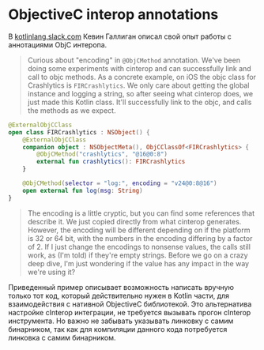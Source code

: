 # ObjectiveC interop annotations

В [kotlinlang.slack.com](https://kotlinlang.slack.com/archives/C3SGXARS6/p1627430386468200) Кевин Галлиган описал свой опыт работы с аннотациями ObjC интеропа.

> Curious about "encoding" in `@ObjCMethod` annotation. We've been doing some experiments with cinterop and can successfully link and call to objc methods. As a concrete example, on iOS the objc class for Crashlytics is `FIRCrashlytics`. We only care about getting the global instance and logging a string, so after seeing what cinterop does, we just made this Kotlin class. It'll successfully link to the objc, and calls the methods as we expect.

```kotlin
@ExternalObjCClass
open class FIRCrashlytics : NSObject() {
    @ExternalObjCClass
    companion object : NSObjectMeta(), ObjCClassOf<FIRCrashlytics> {
        @ObjCMethod("crashlytics", "@16@0:8")
        external fun crashlytics(): FIRCrashlytics
    }

    @ObjCMethod(selector = "log:", encoding = "v24@0:8@16")
    open external fun log(msg: String)
}
```

> The encoding is a little cryptic, but you can find some references that describe it. We just copied directly from what cinterop generates. However, the encoding will be different depending on if the platform is 32 or 64 bit, with the numbers in the encoding differing by a factor of 2. If I just change the encodings to nonsense values, the calls still work, as (I'm told) if they're empty strings. Before we go on a crazy deep dive, I'm just wondering if the value has any impact in the way we're using it?

Приведенный пример описывает возможность написать вручную только тот код, который действительно
нужен в Kotlin части, для взаимодействия с нативной ObjectiveC библиотекой. Это альтернатива
настройке cInterop интеграции, не требуется вызывать прогон cInterop инструмента. Но важно не
забывать указывать линковку с самим бинарником, так как для компиляции данного кода потребуется
линковка с самим бинарником. 
